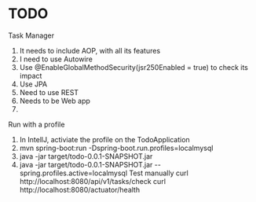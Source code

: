 # TODO
Task Manager

1. It needs to include AOP, with all its features
2. I need to use Autowire
3. Use @EnableGlobalMethodSecurity(jsr250Enabled = true) to check its impact 
4. Use JPA
5. Need to use REST
6. Needs to be Web app
7. 

Run with a profile
1. In IntellJ, activiate the profile on the TodoApplication
2. mvn spring-boot:run -Dspring-boot.run.profiles=localmysql
3. java -jar target/todo-0.0.1-SNAPSHOT.jar
4. java -jar target/todo-0.0.1-SNAPSHOT.jar --spring.profiles.active=localmysql
Test manually
curl http://localhost:8080/api/v1/tasks/check
curl http://localhost:8080/actuator/health
